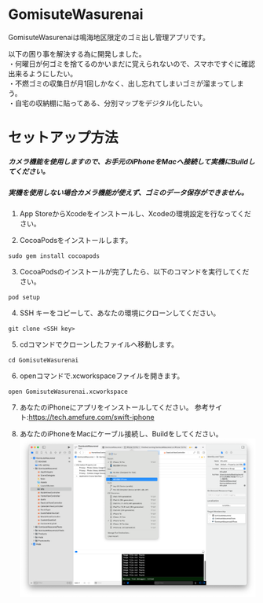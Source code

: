 # GomisuteWasurenai

GomisuteWasurenaiは鳴海地区限定のゴミ出し管理アプリです。

以下の困り事を解決する為に開発しました。  
・何曜日が何ゴミを捨てるのかいまだに覚えられないので、スマホですぐに確認出来るようにしたい。  
・不燃ゴミの収集日が月1回しかなく、出し忘れてしまいゴミが溜まってしまう。  
・自宅の収納棚に貼ってある、分別マップをデジタル化したい。

# セットアップ方法

##### カメラ機能を使用しますので、お手元のiPhoneをMacへ接続して実機にBuildしてください。
##### 実機を使用しない場合カメラ機能が使えず、ゴミのデータ保存ができません。


1. App StoreからXcodeをインストールし、Xcodeの環境設定を行なってください。


2. CocoaPodsをインストールします。

```
sudo gem install cocoapods
```

3. CocoaPodsのインストールが完了したら、以下のコマンドを実行してください。

```
pod setup
```

4. SSH キーをコピーして、あなたの環境にクローンしてください。

```
git clone <SSH key>
```

5. cdコマンドでクローンしたファイルへ移動します。

```
cd GomisuteWasurenai 
```

6. openコマンドで.xcworkspaceファイルを開きます。

```
open GomisuteWasurenai.xcworkspace
```

7. あなたのiPhoneにアプリをインストールしてください。
参考サイト:<https://tech.amefure.com/swift-iphone>


8. あなたのiPhoneをMacにケーブル接続し、Buildをしてください。
![buildの変更](./build-change.png)
